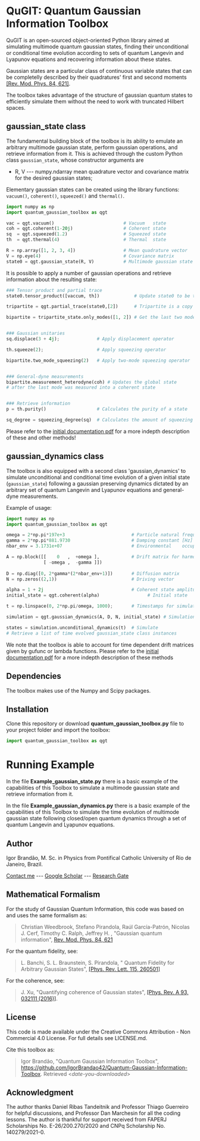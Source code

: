 
# QuGIT: Quantum Gaussian Information Toolbox

QuGIT is an open-sourced object-oriented Python library aimed at simulating multimode quantum gaussian states, finding their unconditional or conditional time evolution according to sets of quantum Langevin and Lyapunov equations and recovering information about these states.

Gaussian states are a particular class of continuous variable states that can be completelly described by their quadratures' first and second moments [[Rev. Mod. Phys. 84, 621]](https://journals.aps.org/rmp/abstract/10.1103/RevModPhys.84.621).  

The toolbox takes advantage of the structure of gaussian quantum states to efficiently simulate them without the need to work with truncated Hilbert spaces.

## gaussian_state class

The fundamental building block of the toolbox is its ability to emulate an arbitrary multimode gaussian state, perform gaussian operations, and retrieve information from it. This is achieved through the custom Python class `gaussian_state`, whose constructor arguments are
 - R, V --- numpy.ndarray mean quadrature vector and covariance matrix for the desired gaussian states;

Elementary gaussian states can be created using the library functions: `vacuum()`, `coherent()`, `squeezed()` and `thermal()`.

```python
import numpy as np
import quantum_gaussian_toolbox as qgt

vac = qgt.vacuum()           				# Vacuum   state
coh = qgt.coherent(1-20j)       			# Coherent state
sq  = qgt.squeezed(1.2)      				# Squeezed state
th  = qgt.thermal(4)             			# Thermal  state

R = np.array([1, 2, 3, 4])                  # Mean quadrature vector
V = np.eye(4)                 				# Covariance matrix
state0 = qgt.gaussian_state(R, V)			# Multimode gaussian state
```

It is possible to apply a number of gaussian operations and retrieve information about the resulting state:

```python
### Tensor product and partial trace
state0.tensor_product([vaccum, th])      		# Update state0 to be the tensor product of itself and the state on the argument

tripartite = qgt.partial_trace(state0,[2])  	# Tripartite is a copy of state0 after partial trace was performed on its 3rd mode. state0 is unchanged

bipartite = tripartite_state.only_modes([1, 2]) # Get the last two modes by performing partial trace over the first and second modes


### Gaussian unitaries
sq.displace(3 + 4j); 	          # Apply displacement operator

th.squeeze(2);        	          # Apply squeezing operator

bipartite.two_mode_squeezing(2)   # Apply two-mode squeezing operator


### General-dyne measurements
bipartite.measurement_heterodyne(coh) # Updates the global state 
# after the last mode was measured into a coherent state


### Retrieve information
p = th.purity()					  # Calculates the purity of a state

sq_degree = squeezing_degree(sq)  # Calculates the amount of squeezing
```

Please refer to the [initial  documentation pdf](https://github.com/IgorBrandao42/Gaussian-Quantum-Information-Numerical-Toolbox-python/blob/main/Documentation%20-%20Quantum_Gaussian_Information_Toolbox%20-%20python.pdf) for a more indepth description of these and other methods!

## gaussian_dynamics class
The toolbox is also equipped with a second class 'gaussian_dynamics' to simulate unconditional and conditional time evolution of a given initial state (`gaussian_state`) following a gaussian preserving dynamics dictated by an arbitrary set of quantum Langevin and Lyapunov equations and general-dyne measurements.

Example of usage:
```python
import numpy as np
import quantum_gaussian_toolbox as qgt

omega = 2*np.pi*197e+3                         # Particle natural frequency [Hz]
gamma = 2*np.pi*881.9730                       # Damping constant [Hz] at 1.4 mbar pressure
nbar_env = 3.1731e+07                          # Environmental    occupation number

A = np.block([[    0   ,  +omega ],            # Drift matrix for harmonic potential
              [ -omega ,  -gamma ]]) 
        
D = np.diag([0, 2*gamma*(2*nbar_env+1)])       # Diffusion matrix
N = np.zeros((2,1))                            # Driving vector

alpha = 1 + 2j                                 # Coherent state amplitude
initial_state = qgt.coherent(alpha) 		         # Initial state

t = np.linspace(0, 2*np.pi/omega, 1000);       # Timestamps for simulation

simulation = qgt.gaussian_dynamics(A, D, N, initial_state) # Simulation instance

states = simulation.unconditional_dynamics(t)  # Simulate
# Retrieve a list of time evolved gaussian_state class instances
```

We note that  the toolbox is able to account for time dependent drift matrices given by gufunc or lambda functions. Please refer to the [initial  documentation pdf](https://github.com/IgorBrandao42/Gaussian-Quantum-Information-Numerical-Toolbox-python/blob/main/Documentation%20-%20Quantum_Gaussian_Information_Toolbox%20-%20python.pdf) for a more indepth description of these methods


## Dependencies

The toolbox makes use of the Numpy and Scipy packages.

## Installation

Clone this repository or download **quantum_gaussian_toolbox.py** file to your project folder and import the toolbox:

```python
import quantum_gaussian_toolbox as qgt
```

# Running Example
In the file **Example_gaussian_state.py** there is a basic example of the capabilities of this Toolbox to simulate a multimode gaussian state and retrieve information from it.

In the file **Example_gaussian_dynamics.py** there is a basic example of the capabilities of this Toolbox to simulate the time evolution of multimode gaussian state following closed/open quantum dynamics through a set of quantum Langevin and Lyapunov equations.

## Author
 Igor Brandão, M. Sc. in Physics from Pontifical Catholic University of Rio de Janeiro, Brazil.
 
 [Contact me](mailto:igorbrandao@aluno.puc-rio.br) --- [ Google Scholar](https://scholar.google.com.br/citations?user=WuywvSEAAAAJ) --- [Research Gate](https://www.researchgate.net/profile/Igor-Brandao-2)

## Mathematical Formalism
For the study of Gaussian Quantum Information, this code was based on and uses the same formalism as:

> Christian Weedbrook, Stefano Pirandola, Raúl García-Patrón, Nicolas J. Cerf, Timothy C. Ralph, Jeffrey H. , "Gaussian quantum information", [Rev. Mod. Phys. 84, 621](https://journals.aps.org/rmp/abstract/10.1103/RevModPhys.84.621)

For the quantum fidelity, see:
> L. Banchi, S. L. Braunstein, S. Pirandola, " Quantum Fidelity for Arbitrary Gaussian States", [[Phys. Rev. Lett. 115, 260501]](https://journals.aps.org/prl/abstract/10.1103/PhysRevLett.115.260501)

For the coherence, see:
> J. Xu, "Quantifying coherence of Gaussian states", [[Phys. Rev. A 93, 032111 (2016)]](https://journals.aps.org/pra/abstract/10.1103/PhysRevA.93.032111).

## License
This code is made available under the Creative Commons Attribution - Non Commercial 4.0 License. For full details see LICENSE.md.

Cite this toolbox as: 
> Igor Brandão, "Quantum Gaussian Information Toolbox", https://github.com/IgorBrandao42/Quantum-Gaussian-Information-Toolbox. Retrieved <*date-you-downloaded*>


## Acknowledgment
The author thanks Daniel Ribas Tandeitnik and Professor Thiago Guerreiro for helpful discussions, and Professor Dan Marchesin for all the coding lessons. The author is thankful for support received from FAPERJ Scholarships No. E-26/200.270/2020 and CNPq Scholarship No. 140279/2021-0.



